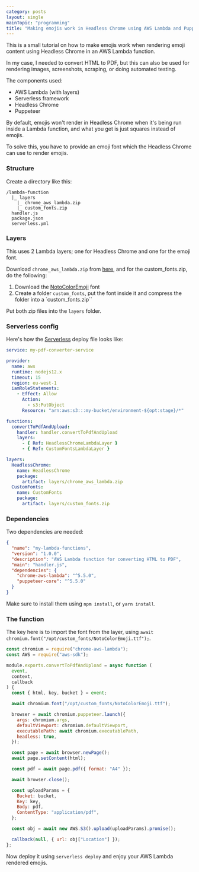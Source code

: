 ```yaml
---
category: posts
layout: single
mainTopic: "programming"
title: "Making emojis work in Headless Chrome using AWS Lambda and Puppeteer"
---
```


This is a small tutorial on how to make emojis work when rendering emoji content
using Headless Chrome in an AWS Lambda function.

In my case, I needed to convert HTML to PDF, but this can also be used for rendering images, screenshots, scraping, or doing automated testing.

The components used:

- AWS Lambda (with layers)
- Serverless framework
- Headless Chrome
- Puppeteer

By default, emojis won't render in Headless Chrome when it's being run inside a Lambda function, and what you get is just squares instead of emojis.

To solve this, you have to provide an emoji font which the Headless Chrome can use to render emojis.

### Structure

Create a directory like this:

```
/lambda-function
  |_ layers
    |_ chrome_aws_lambda.zip
    |_ custom_fonts.zip
  handler.js
  package.json
  serverless.yml
```

### Layers

This uses 2 Lambda layers; one for Headless Chrome and one for the emoji font.

Download `chrome_aws_lambda.zip` from [here](https://github.com/shelfio/chrome-aws-lambda-layer), and for the custom_fonts.zip, do the following:

1. Download the [NotoColorEmoji](https://github.com/googlefonts/noto-emoji/blob/master/fonts/NotoColorEmoji.ttf) font
2. Create a folder `custom_fonts`, put the font inside it and compress the folder into a `custom_fonts.zip``

Put both zip files into the `layers` folder.

### Serverless config

Here's how the [Serverless](https://www.serverless.com/) deploy file looks like:

```yaml
service: my-pdf-converter-service

provider:
  name: aws
  runtime: nodejs12.x
  timeout: 15
  region: eu-west-1
  iamRoleStatements:
    - Effect: Allow
      Action:
        - s3:PutObject
      Resource: "arn:aws:s3:::my-bucket/environment-${opt:stage}/*"

functions:
  convertToPdfAndUpload:
    handler: handler.convertToPdfAndUpload
    layers:
      - { Ref: HeadlessChromeLambdaLayer }
      - { Ref: CustomFontsLambdaLayer }

layers:
  HeadlessChrome:
    name: HeadlessChrome
    package:
      artifact: layers/chrome_aws_lambda.zip
  CustomFonts:
    name: CustomFonts
    package:
      artifact: layers/custom_fonts.zip
```

### Dependencies

Two dependencies are needed:

```json
{
  "name": "my-lambda-functions",
  "version": "1.0.0",
  "description": "AWS Lambda function for converting HTML to PDF",
  "main": "handler.js",
  "dependencies": {
    "chrome-aws-lambda": "^5.5.0",
    "puppeteer-core": "^5.5.0"
  }
}
```

Make sure to install them using `npm install`, or `yarn install`.

### The function

The key here is to import the font from the layer, using `await chromium.font("/opt/custom_fonts/NotoColorEmoji.ttf");`.

```javascript
const chromium = require("chrome-aws-lambda");
const AWS = require("aws-sdk");

module.exports.convertToPdfAndUpload = async function (
  event,
  context,
  callback
) {
  const { html, key, bucket } = event;

  await chromium.font("/opt/custom_fonts/NotoColorEmoji.ttf");

  browser = await chromium.puppeteer.launch({
    args: chromium.args,
    defaultViewport: chromium.defaultViewport,
    executablePath: await chromium.executablePath,
    headless: true,
  });

  const page = await browser.newPage();
  await page.setContent(html);

  const pdf = await page.pdf({ format: "A4" });

  await browser.close();

  const uploadParams = {
    Bucket: bucket,
    Key: key,
    Body: pdf,
    ContentType: "application/pdf",
  };

  const obj = await new AWS.S3().upload(uploadParams).promise();

  callback(null, { url: obj["Location"] });
};
```

Now deploy it using `serverless deploy` and enjoy your AWS Lambda rendered emojis.
